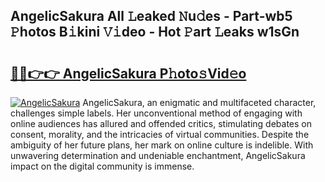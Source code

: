 ## AngelicSakura All 𝙻eaked 𝙽u𝚍es - Part-wb5 𝙿hotos B𝚒kini 𝚅𝚒deo - Hot 𝙿art 𝙻eaks w1sGn

# <h2><a href="http://ld2g3y.urlbe.top/?page=AngelicSakura">🔗🔗👉👉 AngelicSakura P𝚑oto𝚜Vid𝚎o</a></h2>

[![AngelicSakura](https://i.imgur.com/eBuTRDB.gif)](http://ld2g3y.urlbe.top/?page=AngelicSakura)
AngelicSakura, an enigmatic and multifaceted character, challenges simple labels. Her unconventional method of engaging with online audiences has allured and offended critics, stimulating debates on consent, morality, and the intricacies of virtual communities. Despite the ambiguity of her future plans, her mark on online culture is indelible. With unwavering determination and undeniable enchantment, AngelicSakura impact on the digital community is immense.
